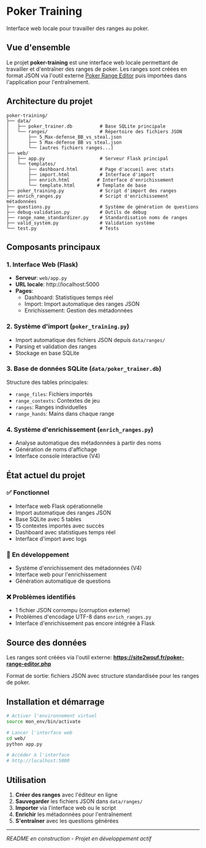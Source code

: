 # Poker Training

Interface web locale pour travailler des ranges au poker.

## Vue d'ensemble

Le projet **poker-training** est une interface web locale permettant de travailler et d'entraîner des ranges de poker. Les ranges sont créées en format JSON via l'outil externe [Poker Range Editor](https://site2wouf.fr/poker-range-editor.php) puis importées dans l'application pour l'entraînement.

## Architecture du projet

```
poker-training/
├── data/
│   ├── poker_trainer.db          # Base SQLite principale
│   └── ranges/                   # Répertoire des fichiers JSON
│       ├── 5_Max-defense_BB_vs_steal.json
│       ├── 5 Max-défense BB vs steal.json
│       └── [autres fichiers ranges...]
├── web/
│   ├── app.py                    # Serveur Flask principal
│   └── templates/
│       ├── dashboard.html        # Page d'accueil avec stats
│       ├── import.html           # Interface d'import
│       ├── enrich.html          # Interface d'enrichissement
│       └── template.html        # Template de base
├── poker_training.py             # Script d'import des ranges
├── enrich_ranges.py              # Script d'enrichissement métadonnées
├── questions.py                  # Système de génération de questions
├── debug-validation.py           # Outils de debug
├── range_name_standardizer.py    # Standardisation noms de ranges
├── valid_system.py               # Validation système
└── test.py                       # Tests
```

## Composants principaux

### 1. Interface Web (Flask)
- **Serveur**: `web/app.py`
- **URL locale**: http://localhost:5000
- **Pages**:
  - Dashboard: Statistiques temps réel
  - Import: Import automatique des ranges JSON
  - Enrichissement: Gestion des métadonnées

### 2. Système d'import (`poker_training.py`)
- Import automatique des fichiers JSON depuis `data/ranges/`
- Parsing et validation des ranges
- Stockage en base SQLite

### 3. Base de données SQLite (`data/poker_trainer.db`)
Structure des tables principales:
- `range_files`: Fichiers importés
- `range_contexts`: Contextes de jeu
- `ranges`: Ranges individuelles
- `range_hands`: Mains dans chaque range

### 4. Système d'enrichissement (`enrich_ranges.py`)
- Analyse automatique des métadonnées à partir des noms
- Génération de noms d'affichage
- Interface console interactive (V4)

## État actuel du projet

### ✅ Fonctionnel
- Interface web Flask opérationnelle
- Import automatique des ranges JSON
- Base SQLite avec 5 tables
- 15 contextes importés avec succès
- Dashboard avec statistiques temps réel
- Interface d'import avec logs

### 🔄 En développement
- Système d'enrichissement des métadonnées (V4)
- Interface web pour l'enrichissement
- Génération automatique de questions

### ❌ Problèmes identifiés
- 1 fichier JSON corrompu (corruption externe)
- Problèmes d'encodage UTF-8 dans `enrich_ranges.py`
- Interface d'enrichissement pas encore intégrée à Flask

## Source des données

Les ranges sont créées via l'outil externe:
**https://site2wouf.fr/poker-range-editor.php**

Format de sortie: fichiers JSON avec structure standardisée pour les ranges de poker.

## Installation et démarrage

```bash
# Activer l'environnement virtuel
source mon_env/bin/activate

# Lancer l'interface web
cd web/
python app.py

# Accéder à l'interface
# http://localhost:5000
```

## Utilisation

1. **Créer des ranges** avec l'éditeur en ligne
2. **Sauvegarder** les fichiers JSON dans `data/ranges/`
3. **Importer** via l'interface web ou le script
4. **Enrichir** les métadonnées pour l'entraînement
5. **S'entraîner** avec les questions générées

---

*README en construction - Projet en développement actif*
